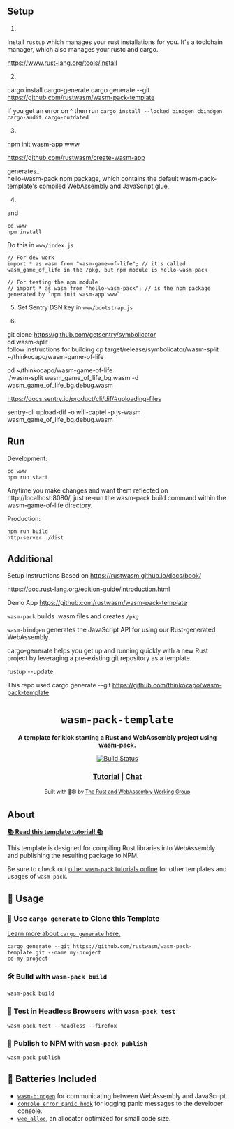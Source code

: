 
## Setup

1.
Install `rustup` which manages your rust installations for you. It's a toolchain manager, which also manages your rustc and cargo.

https://www.rust-lang.org/tools/install

2.
cargo install cargo-generate
cargo generate --git https://github.com/rustwasm/wasm-pack-template

If you get an error on ^ then run `cargo install --locked bindgen cbindgen cargo-audit cargo-outdated`

3.
npm init wasm-app www

https://github.com/rustwasm/create-wasm-app

generates...  
hello-wasm-pack npm package, which contains the default wasm-pack-template's compiled WebAssembly and JavaScript glue,

4.
and
```
cd www
npm install
```

Do this in `www/index.js`
```
// For dev work
import * as wasm from "wasm-game-of-life"; // it's called wasm_game_of_life in the /pkg, but npm module is hello-wasm-pack

// For testing the npm module
// import * as wasm from "hello-wasm-pack"; // is the npm package generated by `npm init wasm-app www`

```

5. Set Sentry DSN key in `www/bootstrap.js`

6. 

git clone https://github.com/getsentry/symbolicator  
cd wasm-split  
follow instructions for building
cp target/release/symbolicator/wasm-split ~/thinkocapo/wasm-game-of-life

cd ~/thinkocapo/wasm-game-of-life  
./wasm-split wasm_game_of_life_bg.wasm -d wasm_game_of_life_bg.debug.wasm

https://docs.sentry.io/product/cli/dif/#uploading-files

sentry-cli upload-dif -o will-captel -p js-wasm wasm_game_of_life_bg.debug.wasm
## Run

Development: 
```
cd www
npm run start
```

Anytime you make changes and want them reflected on http://localhost:8080/, just re-run the wasm-pack build command within the wasm-game-of-life directory.

Production:  
```
npm run build
http-server ./dist
```
## Additional
Setup Instructions Based on https://rustwasm.github.io/docs/book/

https://doc.rust-lang.org/edition-guide/introduction.html

Demo App https://github.com/rustwasm/wasm-pack-template

`wasm-pack` builds .wasm files and creates `/pkg`

`wasm-bindgen` generates the JavaScript API for using our Rust-generated WebAssembly.

cargo-generate helps you get up and running quickly with a new Rust project by leveraging a pre-existing git repository as a template.

rustup --update

This repo used cargo generate --git https://github.com/thinkocapo/wasm-pack-template



<div align="center">

  <h1><code>wasm-pack-template</code></h1>

  <strong>A template for kick starting a Rust and WebAssembly project using <a href="https://github.com/rustwasm/wasm-pack">wasm-pack</a>.</strong>

  <p>
    <a href="https://travis-ci.org/rustwasm/wasm-pack-template"><img src="https://img.shields.io/travis/rustwasm/wasm-pack-template.svg?style=flat-square" alt="Build Status" /></a>
  </p>

  <h3>
    <a href="https://rustwasm.github.io/docs/wasm-pack/tutorials/npm-browser-packages/index.html">Tutorial</a>
    <span> | </span>
    <a href="https://discordapp.com/channels/442252698964721669/443151097398296587">Chat</a>
  </h3>

  <sub>Built with 🦀🕸 by <a href="https://rustwasm.github.io/">The Rust and WebAssembly Working Group</a></sub>
</div>

## About

[**📚 Read this template tutorial! 📚**][template-docs]

This template is designed for compiling Rust libraries into WebAssembly and
publishing the resulting package to NPM.

Be sure to check out [other `wasm-pack` tutorials online][tutorials] for other
templates and usages of `wasm-pack`.

[tutorials]: https://rustwasm.github.io/docs/wasm-pack/tutorials/index.html
[template-docs]: https://rustwasm.github.io/docs/wasm-pack/tutorials/npm-browser-packages/index.html

## 🚴 Usage

### 🐑 Use `cargo generate` to Clone this Template

[Learn more about `cargo generate` here.](https://github.com/ashleygwilliams/cargo-generate)

```
cargo generate --git https://github.com/rustwasm/wasm-pack-template.git --name my-project
cd my-project
```

### 🛠️ Build with `wasm-pack build`

```
wasm-pack build
```

### 🔬 Test in Headless Browsers with `wasm-pack test`

```
wasm-pack test --headless --firefox
```

### 🎁 Publish to NPM with `wasm-pack publish`

```
wasm-pack publish
```

## 🔋 Batteries Included

* [`wasm-bindgen`](https://github.com/rustwasm/wasm-bindgen) for communicating
  between WebAssembly and JavaScript.
* [`console_error_panic_hook`](https://github.com/rustwasm/console_error_panic_hook)
  for logging panic messages to the developer console.
* [`wee_alloc`](https://github.com/rustwasm/wee_alloc), an allocator optimized
  for small code size.
